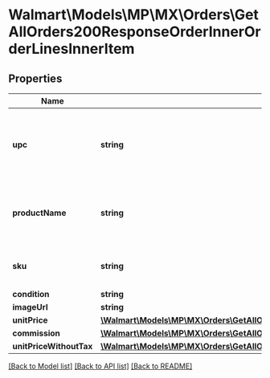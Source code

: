 # Walmart\Models\MP\MX\Orders\GetAllOrders200ResponseOrderInnerOrderLinesInnerItem

## Properties

Name | Type | Description | Notes
------------ | ------------- | ------------- | -------------
**upc** | **string** | Unique product code of the product associated with the line item | [optional]
**productName** | **string** | The name of the product associated with the line item | [optional]
**sku** | **string** | The sku id the seller maintains at their end | [optional]
**condition** | **string** |  | [optional]
**imageUrl** | **string** |  | [optional]
**unitPrice** | [**\Walmart\Models\MP\MX\Orders\GetAllOrders200ResponseOrderInnerOrderLinesInnerItemUnitPrice**](GetAllOrders200ResponseOrderInnerOrderLinesInnerItemUnitPrice.md) |  | [optional]
**commission** | [**\Walmart\Models\MP\MX\Orders\GetAllOrders200ResponseOrderInnerOrderLinesInnerItemCommission**](GetAllOrders200ResponseOrderInnerOrderLinesInnerItemCommission.md) |  | [optional]
**unitPriceWithoutTax** | [**\Walmart\Models\MP\MX\Orders\GetAllOrders200ResponseOrderInnerOrderLinesInnerItemUnitPriceWithoutTax**](GetAllOrders200ResponseOrderInnerOrderLinesInnerItemUnitPriceWithoutTax.md) |  | [optional]


[[Back to Model list]](./) [[Back to API list]](../../../../../README.md#supported-apis) [[Back to README]](../../../../../README.md)
